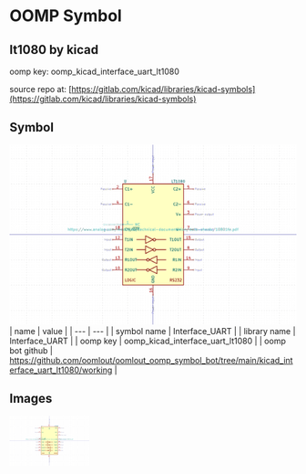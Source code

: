 # OOMP Symbol  
## lt1080  by kicad  
  
oomp key: oomp_kicad_interface_uart_lt1080  
  
source repo at: [https://gitlab.com/kicad/libraries/kicad-symbols](https://gitlab.com/kicad/libraries/kicad-symbols)  
## Symbol  
  
[![working.png](working_600.png)](working.png)  
| name | value | 
| --- | --- | 
| symbol name | Interface_UART | 
| library name | Interface_UART | 
| oomp key | oomp_kicad_interface_uart_lt1080 | 
| oomp bot github | https://github.com/oomlout/oomlout_oomp_symbol_bot/tree/main/kicad_interface_uart_lt1080/working | 
## Images  
  
[![working.png](working_140.png)](working.png)  
